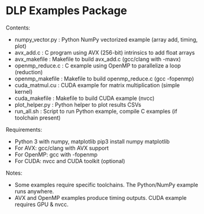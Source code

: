 DLP Examples Package
====================

Contents:
- numpy_vector.py            : Python NumPy vectorized example (array add, timing, plot)
- avx_add.c                  : C program using AVX (256-bit) intrinsics to add float arrays
- avx_makefile               : Makefile to build avx_add.c (gcc/clang with -mavx)
- openmp_reduce.c            : C example using OpenMP to parallelize a loop (reduction)
- openmp_makefile            : Makefile to build openmp_reduce.c (gcc -fopenmp)
- cuda_matmul.cu             : CUDA example for matrix multiplication (simple kernel)
- cuda_makefile              : Makefile to build CUDA example (nvcc)
- plot_helper.py             : Python helper to plot results CSVs
- run_all.sh                 : Script to run Python example, compile C examples (if toolchain present)

Requirements:
- Python 3 with numpy, matplotlib
  pip3 install numpy matplotlib
- For AVX: gcc/clang with AVX support
- For OpenMP: gcc with -fopenmp
- For CUDA: nvcc and CUDA toolkit (optional)

Notes:
- Some examples require specific toolchains. The Python/NumPy example runs anywhere.
- AVX and OpenMP examples produce timing outputs. CUDA example requires GPU & nvcc.
